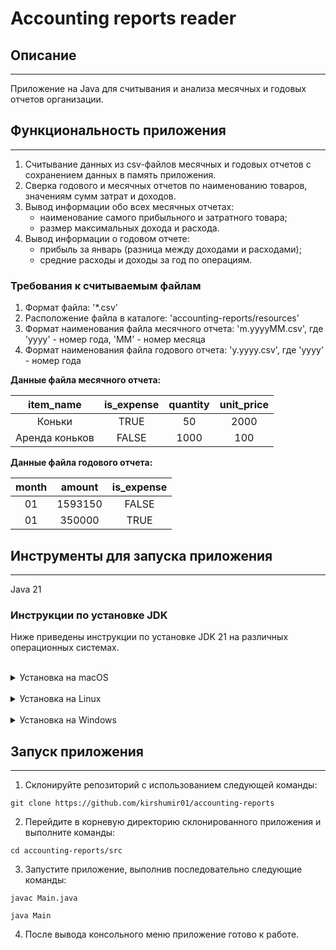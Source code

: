 # Accounting reports reader

## Описание
___

Приложение на Java для считывания и анализа месячных и годовых отчетов организации.

## Функциональность приложения
___

1. Считывание данных из csv-файлов месячных и годовых отчетов с сохранением данных в память приложения.
2. Сверка годового и месячных отчетов по наименованию товаров, значениям сумм затрат и доходов.
3. Вывод информации обо всех месячных отчетах:
   - наименование самого прибыльного и затратного товара;
   - размер максимальных дохода и расхода.
4. Вывод информации о годовом отчете:
   - прибыль за январь (разница между доходами и расходами);
   - средние расходы и доходы за год по операциям.

### Требования к считываемым файлам

1. Формат файла: '*.csv'
2. Расположение файла в каталоге: 'accounting-reports/resources'
3. Формат наименования файла месячного отчета: 'm.yyyyMM.csv', где 'yyyy' - номер года, 'MM' - номер месяца
4. Формат наименования файла годового отчета: 'y.yyyy.csv', где 'yyyy' - номер года

**Данные файла месячного отчета:**

|   item_name    | is_expense | quantity | unit_price |
|:--------------:|:----------:|:--------:|:----------:|
|     Коньки     |    TRUE    |    50    |    2000    |
| Аренда коньков |   FALSE    |   1000   |    100     |

**Данные файла годового отчета:**

| month | amount  | is_expense |
|:-----:|:-------:|:----------:|
|  01   | 1593150 |   FALSE    |
|  01   | 350000  |    TRUE    |

## Инструменты для запуска приложения
___

Java 21

### Инструкции по установке JDK

Ниже приведены инструкции по установке JDK 21 на различных операционных системах.

<br>

<details>

<summary> Установка на macOS </summary>

Установите Homebrew запуском следующей команды в терминале (командной строке) операционной системы:

```shell
/bin/bash -c "$(curl -fsSL https://raw.githubusercontent.com/Homebrew/install/HEAD/install.sh)"
```

Установите JDK 21 с помощью Homebrew:

```shell
brew install openjdk@21
```

Создайте символическую ссылку, чтобы система могла найти JDK:

```shell
sudo ln -sfn /opt/homebrew/opt/openjdk@21/libexec/openjdk.jdk /Library/Java/JavaVirtualMachines/openjdk-21.jdk
```

Добавьте JDK 21 в PATH. Откройте файл .zshrc (или .bash_profile, в зависимости от используемой оболочки) и добавьте следующую строку:

```shell
echo 'export PATH="/opt/homebrew/opt/openjdk@21/bin:$PATH"' >> ~/.zshrc
```

Перезагрузите терминал или примените изменения с помощью команды:

```shell
source ~/.zshrc
```

Проверьте установленную версию Java:

```shell
java -version
```
</details>

<br>

<details>

<summary> Установка на Linux </summary>

Откройте терминал и выполните команду для обновления списка пакетов:

```shell
sudo apt update
```

Установите JDK 21:

```shell
sudo apt install openjdk-21-jdk
```

Убедитесь, что JDK установлен и настроен корректно:

```shell
java -version
```

</details>

<br>

<details>

<summary> Установка на Windows </summary>

1. Скачайте установочный файл JDK 21 с официального сайта [Oracle](https://www.oracle.com/java/technologies/javase/jdk21-archive-downloads.html) или OpenJDK.

2. Запустите установочный файл и следуйте инструкциям установщика.

3. После установки настройте переменную среды JAVA_HOME:
- откройте ```Системные настройки``` > ```Переменные среды```;
- в разделе ```Системные переменные``` нажмите ```Создать``` и введите:
    - имя переменной: ```JAVA_HOME```
    - значение переменной: путь к установленной JDK (например, ```C:\Program Files\Java\jdk-21```).
- добавьте ```JAVA_HOME\bin``` в переменную Path.

4. Проверьте версию Java в командной строке:

```shell
java -version
```

</details>


## Запуск приложения
___

1. Склонируйте репозиторий с использованием следующей команды:

```shell
git clone https://github.com/kirshumir01/accounting-reports
```

2. Перейдите в корневую директорию склонированного приложения и выполните команды:

```shell
cd accounting-reports/src
```

3. Запустите приложение, выполнив последовательно следующие команды:

```shell
javac Main.java
```

```shell
java Main
```

4. После вывода консольного меню приложение готово к работе.